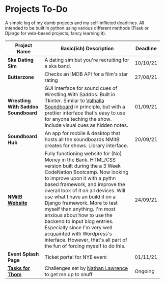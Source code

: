 
# Projects To-Do

A simple log of my dumb projects and my self-inflicted deadlines. All intended to be built in python using various different methods (Flask or Django for web-based projects, fancy learning it).

Project Name | Basic(ish) Description | Deadline
------------|-------------------|---------
**Ska Dating Sim** | A dating sim but you're recruiting for a ska band. | 10/10/21
**Butterzone** | Checks an IMDB API for a film's star rating | 27/08/21
**Wrestling With Saddos Soundboard** | GUI Interface for sound cues of Wrestling With Saddos. Built in Tkinter. Similar to [Valhalla Soundboard](https://github.com/Thomas-m-Butterworth/valhalla_soundboard) in principle, but with a prettier interface that's easy to use for anyone teching the show. Include visual cues as hidden notes. |  01/09/21
**Soundboard Hub** | An app for mobile & desktop that hosts all the soundboards NMitB creates for shows. Library interface. | 20/09/21
[**NMitB Website**](https://thomas-m-butterworth.github.io/nomoneyinthebank_website/) | Fully functioning website for (No) Money in the Bank. HTML/CSS version built during the a 3 Week CodeNation Bootcamp. Now looking to improve upon it with a pythn based framework, and improve the overall look of it on all devices. Will use what I have an build it on a Django framework. More to test myself than anything. I'm most anxious about how to use the backend to input blog entries. Especially since I'm very well acquainted with Wordpress's interface. However, that's all part of the fun of forcing myself to do this. | 24/09/21
**Event Splash Page** | Ticket portal for NYE event | 01/11/21
[**Tasks for Thom**](https://github.com/Thomas-m-Butterworth/taskforthom) | Challenges set by [Nathan Lawrence](https://github.com/OhDearMoshe) to get me up to snuff | Ongoing
